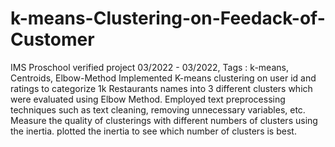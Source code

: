# k-means-Clustering-on-Feedack-of-Customer
IMS Proschool verified project
03/2022 - 03/2022,
Tags : k-means, Centroids, Elbow-Method 
Implemented K-means clustering on user id and ratings to categorize 1k Restaurants names into 
3 different clusters which were evaluated using Elbow Method.
Employed text preprocessing techniques such as text cleaning, removing unnecessary variables, 
etc.
Measure the quality of clusterings with different numbers of clusters using the inertia. plotted 
the inertia to see which number of clusters is best.
